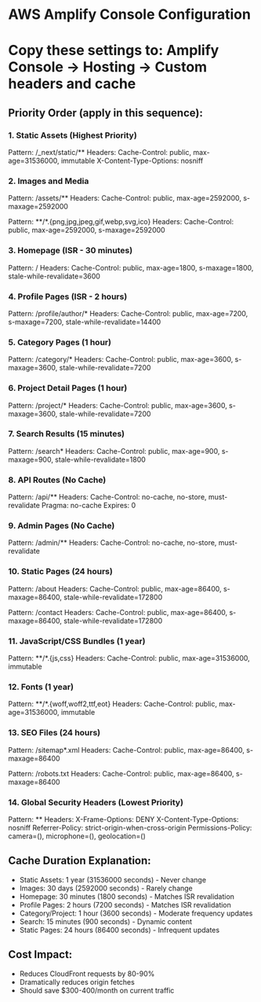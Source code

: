 # AWS Amplify Console Configuration
# Copy these settings to: Amplify Console → Hosting → Custom headers and cache

## Priority Order (apply in this sequence):

### 1. Static Assets (Highest Priority)
Pattern: /_next/static/**
Headers:
  Cache-Control: public, max-age=31536000, immutable
  X-Content-Type-Options: nosniff

### 2. Images and Media
Pattern: /assets/**
Headers:
  Cache-Control: public, max-age=2592000, s-maxage=2592000

Pattern: **/*.{png,jpg,jpeg,gif,webp,svg,ico}
Headers:
  Cache-Control: public, max-age=2592000, s-maxage=2592000

### 3. Homepage (ISR - 30 minutes)
Pattern: /
Headers:
  Cache-Control: public, max-age=1800, s-maxage=1800, stale-while-revalidate=3600

### 4. Profile Pages (ISR - 2 hours)
Pattern: /profile/author/*
Headers:
  Cache-Control: public, max-age=7200, s-maxage=7200, stale-while-revalidate=14400

### 5. Category Pages (1 hour)
Pattern: /category/*
Headers:
  Cache-Control: public, max-age=3600, s-maxage=3600, stale-while-revalidate=7200

### 6. Project Detail Pages (1 hour)
Pattern: /project/*
Headers:
  Cache-Control: public, max-age=3600, s-maxage=3600, stale-while-revalidate=7200

### 7. Search Results (15 minutes)
Pattern: /search*
Headers:
  Cache-Control: public, max-age=900, s-maxage=900, stale-while-revalidate=1800

### 8. API Routes (No Cache)
Pattern: /api/**
Headers:
  Cache-Control: no-cache, no-store, must-revalidate
  Pragma: no-cache
  Expires: 0

### 9. Admin Pages (No Cache)
Pattern: /admin/**
Headers:
  Cache-Control: no-cache, no-store, must-revalidate

### 10. Static Pages (24 hours)
Pattern: /about
Headers:
  Cache-Control: public, max-age=86400, s-maxage=86400, stale-while-revalidate=172800

Pattern: /contact
Headers:
  Cache-Control: public, max-age=86400, s-maxage=86400, stale-while-revalidate=172800

### 11. JavaScript/CSS Bundles (1 year)
Pattern: **/*.{js,css}
Headers:
  Cache-Control: public, max-age=31536000, immutable

### 12. Fonts (1 year)
Pattern: **/*.{woff,woff2,ttf,eot}
Headers:
  Cache-Control: public, max-age=31536000, immutable

### 13. SEO Files (24 hours)
Pattern: /sitemap*.xml
Headers:
  Cache-Control: public, max-age=86400, s-maxage=86400

Pattern: /robots.txt
Headers:
  Cache-Control: public, max-age=86400, s-maxage=86400

### 14. Global Security Headers (Lowest Priority)
Pattern: **
Headers:
  X-Frame-Options: DENY
  X-Content-Type-Options: nosniff
  Referrer-Policy: strict-origin-when-cross-origin
  Permissions-Policy: camera=(), microphone=(), geolocation=()

## Cache Duration Explanation:
- Static Assets: 1 year (31536000 seconds) - Never change
- Images: 30 days (2592000 seconds) - Rarely change
- Homepage: 30 minutes (1800 seconds) - Matches ISR revalidation
- Profile Pages: 2 hours (7200 seconds) - Matches ISR revalidation
- Category/Project: 1 hour (3600 seconds) - Moderate frequency updates
- Search: 15 minutes (900 seconds) - Dynamic content
- Static Pages: 24 hours (86400 seconds) - Infrequent updates

## Cost Impact:
- Reduces CloudFront requests by 80-90%
- Dramatically reduces origin fetches
- Should save $300-400/month on current traffic
